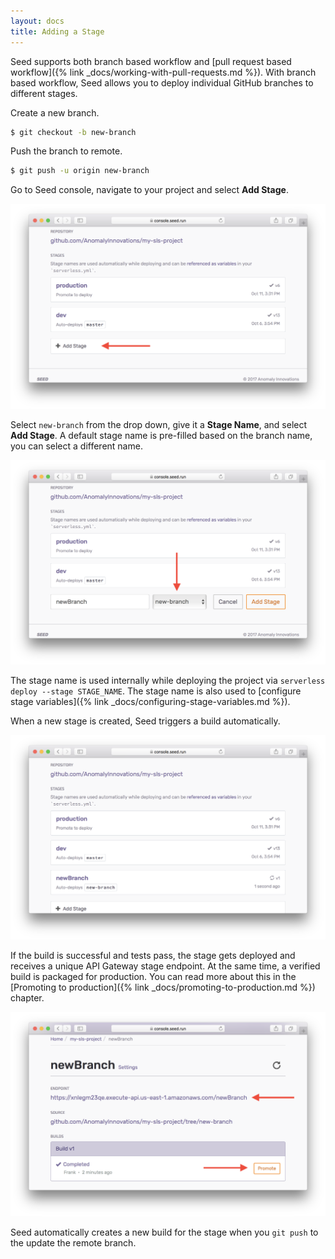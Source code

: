 ```yaml
---
layout: docs
title: Adding a Stage
---
```


Seed supports both branch based workflow and [pull request based workflow]({% link _docs/working-with-pull-requests.md %}). With branch based workflow, Seed allows you to deploy individual GitHub branches to different stages.

Create a new branch.

``` bash
$ git checkout -b new-branch
```

Push the branch to remote.

``` bash
$ git push -u origin new-branch
```

Go to Seed console, navigate to your project and select **Add Stage**.

![Add Stage](/assets/docs/adding-a-stage/add-stage.png)

Select `new-branch` from the drop down, give it a **Stage Name**, and select **Add Stage**. A default stage name is pre-filled based on the branch name, you can select a different name.

![Select Branch](/assets/docs/adding-a-stage/select-branch.png)

The stage name is used internally while deploying the project via `serverless deploy --stage STAGE_NAME`. The stage name is also used to [configure stage variables]({% link _docs/configuring-stage-variables.md %}). 

When a new stage is created, Seed triggers a build automatically.

![Build Stage](/assets/docs/adding-a-stage/build-stage.png)

If the build is successful and tests pass, the stage gets deployed and receives a unique API Gateway stage endpoint. At the same time, a verified build is packaged for production. You can read more about this in the [Promoting to production]({% link _docs/promoting-to-production.md %}) chapter.

![Build Stage Successful](/assets/docs/adding-a-stage/build-stage-success.png)

Seed automatically creates a new build for the stage when you `git push` to the update the remote branch.
